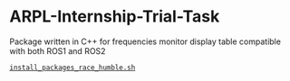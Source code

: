 # ARPL-Internship-Trial-Task
Package written in C++ for frequencies monitor display table compatible with both ROS1 and ROS2

[`install_packages_race_humble.sh`](https://wikis.nyu.edu/download/attachments/156666690/install_packages_race_humble.sh?version=1&modificationDate=1709313763414&api=v2)
